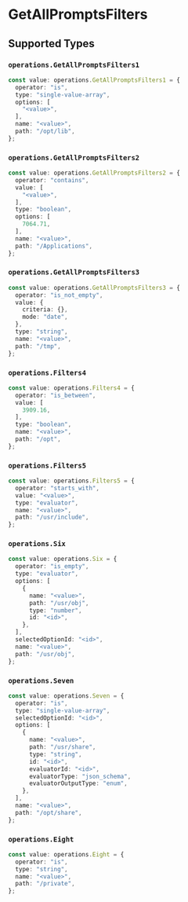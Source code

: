 # GetAllPromptsFilters


## Supported Types

### `operations.GetAllPromptsFilters1`

```typescript
const value: operations.GetAllPromptsFilters1 = {
  operator: "is",
  type: "single-value-array",
  options: [
    "<value>",
  ],
  name: "<value>",
  path: "/opt/lib",
};
```

### `operations.GetAllPromptsFilters2`

```typescript
const value: operations.GetAllPromptsFilters2 = {
  operator: "contains",
  value: [
    "<value>",
  ],
  type: "boolean",
  options: [
    7064.71,
  ],
  name: "<value>",
  path: "/Applications",
};
```

### `operations.GetAllPromptsFilters3`

```typescript
const value: operations.GetAllPromptsFilters3 = {
  operator: "is_not_empty",
  value: {
    criteria: {},
    mode: "date",
  },
  type: "string",
  name: "<value>",
  path: "/tmp",
};
```

### `operations.Filters4`

```typescript
const value: operations.Filters4 = {
  operator: "is_between",
  value: [
    3909.16,
  ],
  type: "boolean",
  name: "<value>",
  path: "/opt",
};
```

### `operations.Filters5`

```typescript
const value: operations.Filters5 = {
  operator: "starts_with",
  value: "<value>",
  type: "evaluator",
  name: "<value>",
  path: "/usr/include",
};
```

### `operations.Six`

```typescript
const value: operations.Six = {
  operator: "is_empty",
  type: "evaluator",
  options: [
    {
      name: "<value>",
      path: "/usr/obj",
      type: "number",
      id: "<id>",
    },
  ],
  selectedOptionId: "<id>",
  name: "<value>",
  path: "/usr/obj",
};
```

### `operations.Seven`

```typescript
const value: operations.Seven = {
  operator: "is",
  type: "single-value-array",
  selectedOptionId: "<id>",
  options: [
    {
      name: "<value>",
      path: "/usr/share",
      type: "string",
      id: "<id>",
      evaluatorId: "<id>",
      evaluatorType: "json_schema",
      evaluatorOutputType: "enum",
    },
  ],
  name: "<value>",
  path: "/opt/share",
};
```

### `operations.Eight`

```typescript
const value: operations.Eight = {
  operator: "is",
  type: "string",
  name: "<value>",
  path: "/private",
};
```

